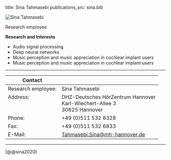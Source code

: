 title: Sina Tahmasebi 
publications_src: sina.bib


![Sina Tahmasebi](Tahmasebi.jpg)


Research employee	


**Research and Interests**

* Audio signal processing
* Deep neural networks
* Music perception and music appreciation in cochlear implant users
* Music perception and music appreciation in cochlear implant users



---

| Contact                 |                            |
| ------------------------|--------------------------- |
| Research employee:<br>          | Sina Tahmasebi |
| Address: <br><br><br>   | DHZ-Deutsches HörZentrum Hannover<br> Karl-Wiechert-Allee 3 <br> 30625 Hannover |
| Phone:                  | +49 (0)511 532 8328 |
| Fax:                    | +49 (0)511 532 6833 |
| E-Mail:                 |<Tahmasebi.Sina@mh-hannover.de>|

---
    

[@@sina2020]


